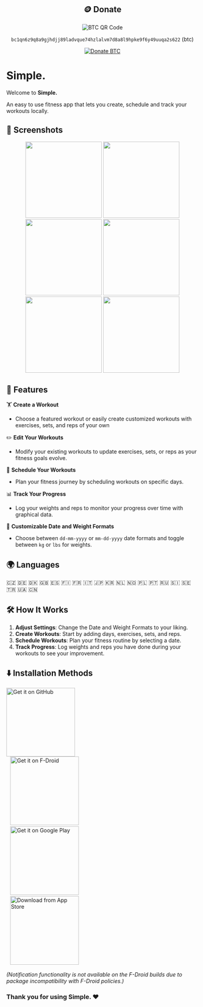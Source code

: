 <div align="center">

## 🪙 Donate  

![BTC QR Code](https://github.com/user-attachments/assets/cc2c2281-73c1-4df6-b574-54678806ae03)  

`bc1qn6z9q8a9gjhdjj89ladvque74hzlalvm7d8a8l9hpke9f6y49uuqa2s622` (btc)  

[![Donate BTC](https://img.shields.io/badge/Donate-BTC-orange?logo=bitcoin&style=for-the-badge)](https://github.com/user-attachments/assets/cc2c2281-73c1-4df6-b574-54678806ae03)

</div>

# **Simple.**

Welcome to **Simple.**

An easy to use fitness app that lets you create, schedule and track your workouts locally.

## 📸 **Screenshots**

<div align="center">
  <img
    src="https://github.com/user-attachments/assets/36020f7e-3cbc-4838-b726-0302b90d3ef2"
    width="200"
  />
  <img
    src="https://github.com/user-attachments/assets/dff21cb5-cd1e-414a-b17d-ca82fe5b5ee9"
    width="200"
  />
   <img
    src="https://github.com/user-attachments/assets/0542720a-65ea-40c2-be0e-68dd21de56cf"
    width="200"
  />
  <img
    src="https://github.com/user-attachments/assets/a7d5a63f-4109-479b-97c1-66dbefed4dcd"
    width="200"
  />
  <img
    src="https://github.com/user-attachments/assets/00588301-720a-40d0-8d00-10e816b60cd3"
    width="200"
  />
  <img
    src="https://github.com/user-attachments/assets/addc611a-f830-446e-b9d4-c224b2bb7327"
    width="200"
  />
</div>

## 🚀 **Features**

🏋️ **Create a Workout**  
- Choose a featured workout or easily create customized workouts with exercises, sets, and reps of your own

✏️ **Edit Your Workouts**

- Modify your existing workouts to update exercises, sets, or reps as your fitness goals evolve.

📅 **Schedule Your Workouts**  
- Plan your fitness journey by scheduling workouts on specific days.  

📊 **Track Your Progress**  
- Log your weights and reps to monitor your progress over time with graphical data.  

📆 **Customizable Date and Weight Formats**  
- Choose between `dd-mm-yyyy` or `mm-dd-yyyy` date formats and toggle between `kg` or `lbs` for weights.  

## 🌍 **Languages**


🇨🇿 🇩🇪 🇩🇰 🇬🇧 🇪🇸 🇫🇮 🇫🇷 🇮🇹 🇯🇵 🇰🇷 🇳🇱 🇳🇴 🇵🇱 🇵🇹 🇷🇺 🇸🇮 🇸🇪 🇹🇷 🇺🇦 🇨🇳

## 🛠️ **How It Works**

1.  **Adjust Settings**: Change the Date and Weight Formats to your liking.  
2.  **Create Workouts**: Start by adding days, exercises, sets, and reps.  
3.  **Schedule Workouts**: Plan your fitness routine by selecting a date.  
4.  **Track Progress**: Log weights and reps you have done during your workouts to see your improvement.  

## ⬇️ **Installation Methods**

<div align="left">
  <a href="https://github.com/basarsubasi/simplefitnessapp/releases">
        <img src="https://github.com/user-attachments/assets/a78be8fb-51a2-4328-b6c0-56d00648fea5" alt="Get it on GitHub" width="180">
  </a>
</br>

<a href="https://f-droid.org/packages/tr.com.basarsubasi.simplefitnessapp" style="padding: 10px;">
    <img src="https://f-droid.org/badge/get-it-on.png" alt="Get it on F-Droid" width="180">
</a>

</br>

<a href="https://play.google.com/store/apps/details?id=tr.com.basarsubasi.simplefitnessapp" style="padding: 10px;">
    <img src="https://github.com/user-attachments/assets/c11a6262-0a5b-4100-9394-0832507f8eef" alt="Get it on Google Play" width="180">
</a>
</br>

<a href="https://apps.apple.com/us/app/simple-fitness-simplified/id6740262965" style="padding: 10px;">
    <img src="https://github.com/user-attachments/assets/9473c701-e53e-4bb9-bbc2-3cf01669889f" alt="Download from App Store" width="180">
</a>
</div>

*(Notification functionality is not available on the F-Droid builds due to package incompatibility with F-Droid policies.)*

###  Thank you for using **Simple.** ❤️
